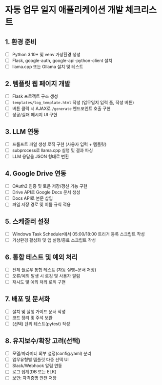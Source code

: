 # 자동 업무 일지 애플리케이션 개발 체크리스트

## 1. 환경 준비
- [ ] Python 3.10+ 및 venv 가상환경 생성
- [ ] Flask, google-auth, google-api-python-client 설치
- [ ] llama.cpp 또는 Ollama 설치 및 테스트

## 2. 템플릿 웹 페이지 개발
- [ ] Flask 프로젝트 구조 생성
- [ ] `templates/log_template.html` 작성 (업무일지 입력 폼, 작성 버튼)
- [ ] 버튼 클릭 시 AJAX로 `/generate` 엔드포인트 호출 구현
- [ ] 성공/실패 메시지 UI 구현

## 3. LLM 연동
- [ ] 프롬프트 파일 생성 로직 구현 (사용자 입력 + 템플릿)
- [ ] subprocess로 llama.cpp 실행 및 결과 파싱
- [ ] LLM 응답을 JSON 형태로 변환

## 4. Google Drive 연동
- [ ] OAuth2 인증 및 토큰 저장/갱신 기능 구현
- [ ] Drive API로 Google Docs 문서 생성
- [ ] Docs API로 본문 삽입
- [ ] 파일 저장 경로 및 이름 규칙 적용

## 5. 스케줄러 설정
- [ ] Windows Task Scheduler에서 05:00/18:00 트리거 등록 스크립트 작성
- [ ] 가상환경 활성화 및 앱 실행/종료 스크립트 작성

## 6. 통합 테스트 및 예외 처리
- [ ] 전체 플로우 통합 테스트 (자동 실행~문서 저장)
- [ ] 오류/예외 발생 시 로깅 및 사용자 알림
- [ ] 재시도 및 예외 처리 로직 구현

## 7. 배포 및 문서화
- [ ] 설치 및 실행 가이드 문서 작성
- [ ] 코드 정리 및 주석 보완
- [ ] (선택) 단위 테스트(pytest) 작성

## 8. 유지보수/확장 고려(선택)
- [ ] 모델/파라미터 외부 설정(config.yaml) 분리
- [ ] 업무유형별 템플릿 다중 선택 UI
- [ ] Slack/Webhook 알림 연동
- [ ] 로그 집계(DB 또는 ELK)
- [ ] 보안: 자격증명 안전 저장
